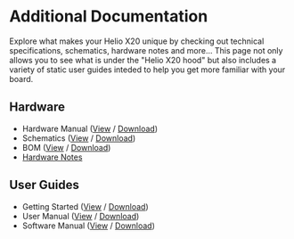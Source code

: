 # Additional Documentation

Explore what makes your Helio X20 unique by checking out technical specifications, schematics, hardware notes and more... This page not only allows you to see what is under the "Helio X20 hood" but also includes a variety of static user guides inteded to help you get more familiar with your board.

## Hardware

- Hardware Manual ([View]() / [Download]())
- Schematics ([View]() / [Download]())
- BOM ([View]() / [Download]())
- [Hardware Notes](HardwareNotes.md)

## User Guides

- Getting Started ([View]() / [Download]())
- User Manual ([View]() / [Download]())
- Software Manual ([View]() / [Download]())
